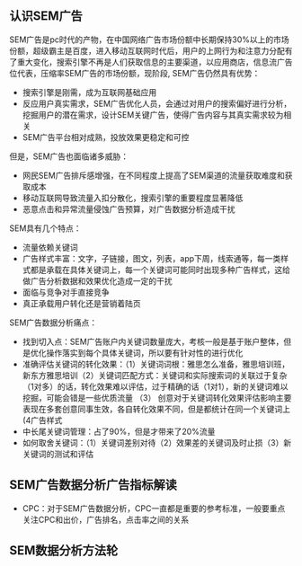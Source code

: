 ## 认识SEM广告

SEM广告是pc时代的产物，在中国网络广告市场份额中长期保持30%以上的市场份额，超级霸主是百度，进入移动互联网时代后，用户的上网行为和注意力分配有了重大变化，搜索引擎不再是人们获取信息的主要渠道，以应用商店，信息流广告位代表，压缩率SEM广告的市场份额，现阶段, SEM广告仍然具有优势： 
- 搜索引擎是刚需，成为互联网基础应用
- 反应用户真实需求，SEM广告优化人员，会通过对用户的搜索偏好进行分析，挖掘用户的潜在需求，设计SEM关键广告，使得广告内容与其真实需求较为相关
- SEM广告平台相对成熟，投放效果更稳定和可控

但是，SEM广告也面临诸多威胁：
- 网民SEM广告排斥感增强，在不同程度上提高了SEM渠道的流量获取难度和获取成本
- 移动互联网导致流量入扣分散化，搜索引擎的重要程度显著降低
- 恶意点击和异常流量侵蚀广告预算，对广告数据分析造成干扰


SEM具有几个特点：
- 流量依赖关键词
- 广告样式丰富：文字，子链接，图文，列表，app下周，线索通等，每一类样式都是承载在具体关键词上，每一个关键词可能同时出现多种广告样式，这给做广告分析数据和效果优化造成一定的干扰
- 面临与竞争对手直接竞争
- 真正承载用户转化还是营销着陆页


SEM广告数据分析痛点：
- 找到切入点：SEM广告账户内关键词数量庞大，考核一般是基于账户整体，但是优化操作落实到每个具体关键词，所以要有针对性的进行优化
- 准确评估关键词的转化效果：（1）关键词词根：雅思怎么准备，雅思培训班，新东方雅思培训（2）关键词匹配方式：关键词和实际搜索词的关联过于复杂（1对多）的话，转化效果难以评估，过于精确的话（1对1），新的关键词难以挖掘，可能会错是一些优质流量 （3） 创意对于关键词转化效果评估影响主要表现在多套创意同事生效，各自转化效果不同，但是都统计在同一个关键词上 (4广告样式
- 中长尾关键词管理：占了90%，但是才带来了20%流量
- 如何取舍关键词：（1）关键词差别对待（2）效果差的关键词及时止损（3）新关键词的测试和评估
## SEM广告数据分析广告指标解读
- CPC：对于SEM广告数据分析，CPC一直都是重要的参考标准，一般要重点关注CPC和出价，广告排名，点击率之间的关系
## SEM数据分析方法轮
